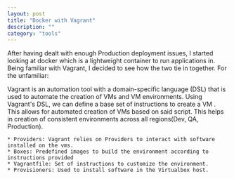 ```yaml
---
layout: post
title: "Docker with Vagrant"
description: ""
category: "tools"
---
```


After having dealt with enough Production deployment issues, I started looking at docker which is a lightweight container to run applications in. 
Being familiar with Vagrant, I decided to see how the two tie in together.
For the unfamiliar:

Vagrant is an automation tool with a domain-specific language (DSL) that is used 
to automate the creation of VMs and VM environments.
Using Vagrant's DSL, we can define a base set of instructions to create a VM .
This allows for automated creation of VMs based on said script. 
This helps in creation of consistent environments across all regions(Dev, QA, Production).


	* Providers: Vagrant relies on Providers to interact with software installed on the vms.
	* Boxes: Predefined images to build the environment according to instructions provided
	* Vagrantfile: Set of instructions to customize the environment.
	* Provisioners: Used to install software in the Virtualbox host.
